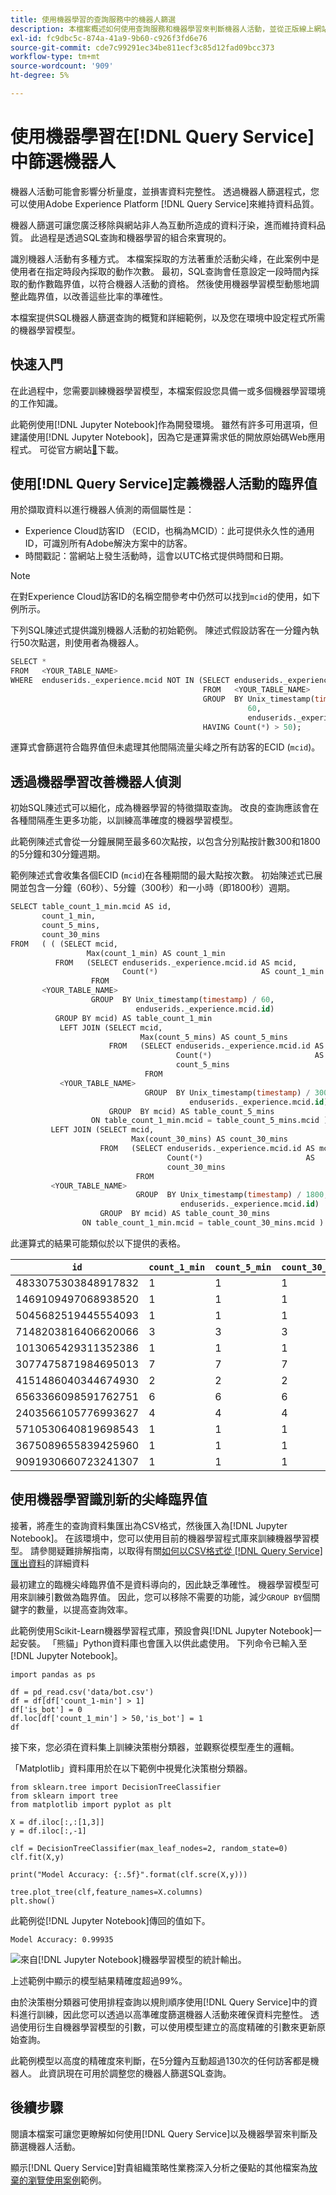 ```yaml
---
title: 使用機器學習的查詢服務中的機器人篩選
description: 本檔案概述如何使用查詢服務和機器學習來判斷機器人活動，並從正版線上網站訪客流量中篩選其動作。
exl-id: fc9dbc5c-874a-41a9-9b60-c926f3fd6e76
source-git-commit: cde7c99291ec34be811ecf3c85d12fad09bcc373
workflow-type: tm+mt
source-wordcount: '909'
ht-degree: 5%

---
```


# 使用機器學習在[!DNL Query Service]中篩選機器人

機器人活動可能會影響分析量度，並損害資料完整性。 透過機器人篩選程式，您可以使用Adobe Experience Platform [!DNL Query Service]來維持資料品質。

機器人篩選可讓您廣泛移除與網站非人為互動所造成的資料汙染，進而維持資料品質。 此過程是透過SQL查詢和機器學習的組合來實現的。

識別機器人活動有多種方式。 本檔案採取的方法著重於活動尖峰，在此案例中是使用者在指定時段內採取的動作次數。 最初，SQL查詢會任意設定一段時間內採取的動作數臨界值，以符合機器人活動的資格。 然後使用機器學習模型動態地調整此臨界值，以改善這些比率的準確性。

本檔案提供SQL機器人篩選查詢的概覽和詳細範例，以及您在環境中設定程式所需的機器學習模型。

## 快速入門

在此過程中，您需要訓練機器學習模型，本檔案假設您具備一或多個機器學習環境的工作知識。

此範例使用[!DNL Jupyter Notebook]作為開發環境。 雖然有許多可用選項，但建議使用[!DNL Jupyter Notebook]，因為它是運算需求低的開放原始碼Web應用程式。 可從官方網站[&#128279;](https://jupyter.org/)下載。

## 使用[!DNL Query Service]定義機器人活動的臨界值

用於擷取資料以進行機器人偵測的兩個屬性是：

* Experience Cloud訪客ID （ECID，也稱為MCID）：此可提供永久性的通用ID，可識別所有Adobe解決方案中的訪客。
* 時間戳記：當網站上發生活動時，這會以UTC格式提供時間和日期。

>[!NOTE]
>
>在對Experience Cloud訪客ID的名稱空間參考中仍然可以找到`mcid`的使用，如下例所示。

下列SQL陳述式提供識別機器人活動的初始範例。 陳述式假設訪客在一分鐘內執行50次點選，則使用者為機器人。

```sql
SELECT * 
FROM   <YOUR_TABLE_NAME> 
WHERE  enduserids._experience.mcid NOT IN (SELECT enduserids._experience.mcid 
                                           FROM   <YOUR_TABLE_NAME> 
                                           GROUP  BY Unix_timestamp(timestamp) / 
                                                     60, 
                                                     enduserids._experience.mcid 
                                           HAVING Count(*) > 50);  
```

運算式會篩選符合臨界值但未處理其他間隔流量尖峰之所有訪客的ECID (`mcid`)。

## 透過機器學習改善機器人偵測

初始SQL陳述式可以細化，成為機器學習的特徵擷取查詢。 改良的查詢應該會在各種間隔產生更多功能，以訓練高準確度的機器學習模型。

此範例陳述式會從一分鐘展開至最多60次點按，以包含分別點按計數300和1800的5分鐘和30分鐘週期。

範例陳述式會收集各個ECID (`mcid`)在各種期間的最大點按次數。 初始陳述式已展開並包含一分鐘（60秒）、5分鐘（300秒）和一小時（即1800秒）週期。

```sql
SELECT table_count_1_min.mcid AS id, 
       count_1_min, 
       count_5_mins, 
       count_30_mins 
FROM   ( ( (SELECT mcid, 
                 Max(count_1_min) AS count_1_min 
          FROM   (SELECT enduserids._experience.mcid.id AS mcid, 
                         Count(*)                       AS count_1_min 
                  FROM 
       <YOUR_TABLE_NAME> 
                  GROUP  BY Unix_timestamp(timestamp) / 60, 
                            enduserids._experience.mcid.id) 
          GROUP BY mcid) AS table_count_1_min 
           LEFT JOIN (SELECT mcid, 
                             Max(count_5_mins) AS count_5_mins 
                      FROM   (SELECT enduserids._experience.mcid.id AS mcid, 
                                     Count(*)                       AS 
                                     count_5_mins 
                              FROM 
           <YOUR_TABLE_NAME> 
                              GROUP  BY Unix_timestamp(timestamp) / 300, 
                                        enduserids._experience.mcid.id) 
                      GROUP  BY mcid) AS table_count_5_mins 
                  ON table_count_1_min.mcid = table_count_5_mins.mcid ) 
         LEFT JOIN (SELECT mcid, 
                           Max(count_30_mins) AS count_30_mins 
                    FROM   (SELECT enduserids._experience.mcid.id AS mcid, 
                                   Count(*)                       AS 
                                   count_30_mins 
                            FROM 
         <YOUR_TABLE_NAME> 
                            GROUP  BY Unix_timestamp(timestamp) / 1800, 
                                      enduserids._experience.mcid.id) 
                    GROUP  BY mcid) AS table_count_30_mins 
                ON table_count_1_min.mcid = table_count_30_mins.mcid ) 
```

此運算式的結果可能類似於以下提供的表格。

| `id` | `count_1_min` | `count_5_min` | `count_30_min` |
|---|---|---|---|
| 4833075303848917832 | 1 | 1 | 1 |
| 1469109497068938520 | 1 | 1 | 1 |
| 5045682519445554093 | 1 | 1 | 1 |
| 7148203816406620066 | 3 | 3 | 3 |
| 1013065429311352386 | 1 | 1 | 1 |
| 3077475871984695013 | 7 | 7 | 7 |
| 4151486040344674930 | 2 | 2 | 2 |
| 6563366098591762751 | 6 | 6 | 6 |
| 2403566105776993627 | 4 | 4 | 4 |
| 5710530640819698543 | 1 | 1 | 1 |
| 3675089655839425960 | 1 | 1 | 1 |
| 9091930660723241307 | 1 | 1 | 1 |

## 使用機器學習識別新的尖峰臨界值

接著，將產生的查詢資料集匯出為CSV格式，然後匯入為[!DNL Jupyter Notebook]。 在該環境中，您可以使用目前的機器學習程式庫來訓練機器學習模型。 請參閱疑難排解指南，以取得有關[如何以CSV格式從 [!DNL Query Service] 匯出資料](../troubleshooting-guide.md#export-csv)的詳細資料

最初建立的臨機尖峰臨界值不是資料導向的，因此缺乏準確性。 機器學習模型可用來訓練引數做為臨界值。 因此，您可以移除不需要的功能，減少`GROUP BY`個關鍵字的數量，以提高查詢效率。

此範例使用Scikit-Learn機器學習程式庫，預設會與[!DNL Jupyter Notebook]一起安裝。 「熊貓」Python資料庫也會匯入以供此處使用。 下列命令已輸入至[!DNL Jupyter Notebook]。

```shell
import pandas as ps

df = pd_read.csv('data/bot.csv')
df = df[df['count_1-min'] > 1]
df['is_bot'] = 0
df.loc[df['count_1_min'] > 50,'is_bot'] = 1
df
```

接下來，您必須在資料集上訓練決策樹分類器，並觀察從模型產生的邏輯。

「Matplotlib」資料庫用於在以下範例中視覺化決策樹分類器。

```shell
from sklearn.tree import DecisionTreeClassifier
from sklearn import tree
from matplotlib import pyplot as plt

X = df.iloc[:,:[1,3]]
y = df.iloc[:,-1]

clf = DecisionTreeClassifier(max_leaf_nodes=2, random_state=0)
clf.fit(X,y)

print("Model Accuracy: {:.5f}".format(clf.scre(X,y)))

tree.plot_tree(clf,feature_names=X.columns)
plt.show()
```

此範例從[!DNL Jupyter Notebook]傳回的值如下。

```text
Model Accuracy: 0.99935
```

![來自[!DNL Jupyter Notebook]機器學習模型的統計輸出。](../images/use-cases/jupiter-notebook-output.png)

上述範例中顯示的模型結果精確度超過99%。

由於決策樹分類器可使用排程查詢以規則順序使用[!DNL Query Service]中的資料進行訓練，因此您可以透過以高準確度篩選機器人活動來確保資料完整性。 透過使用衍生自機器學習模型的引數，可以使用模型建立的高度精確的引數來更新原始查詢。

此範例模型以高度的精確度來判斷，在5分鐘內互動超過130次的任何訪客都是機器人。 此資訊現在可用於調整您的機器人篩選SQL查詢。

## 後續步驟

閱讀本檔案可讓您更瞭解如何使用[!DNL Query Service]以及機器學習來判斷及篩選機器人活動。

顯示[!DNL Query Service]對貴組織策略性業務深入分析之優點的其他檔案為[放棄的瀏覽使用案例](./abandoned-browse.md)範例。
